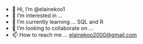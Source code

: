 - 👋 Hi, I’m @elainekoo1
- 👀 I’m interested in ...
- 🌱 I’m currently learning ... SQL and R
- 💞️ I’m looking to collaborate on ...
- 📫 How to reach me ... elainekoo2000@gmail.com

<!---
elainekoo1/elainekoo1 is a ✨ special ✨ repository because its `README.md` (this file) appears on your GitHub profile.
You can click the Preview link to take a look at your changes.
--->
